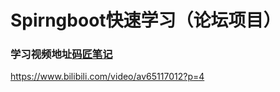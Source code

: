 # Spirngboot快速学习（论坛项目）
### 学习视频地址[码匠笔记](https://space.bilibili.com/406041527?spm_id_from=333.788.b_765f7570696e666f.1)
https://www.bilibili.com/video/av65117012?p=4
